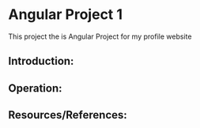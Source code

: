 # Angular Project 1
This project the is Angular Project for my profile website

## Introduction:

## Operation:

## Resources/References:
